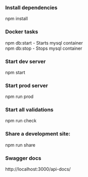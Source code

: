 ### Install dependencies
npm install

### Docker tasks
npm db:start - Starts mysql container  
npm db:stop - Stops mysql container

### Start dev server
npm start

### Start prod server
npm run prod

### Start all validations
npm run check

### Share a development site:
npm run share

### Swagger docs
http://localhost:3000/api-docs/
